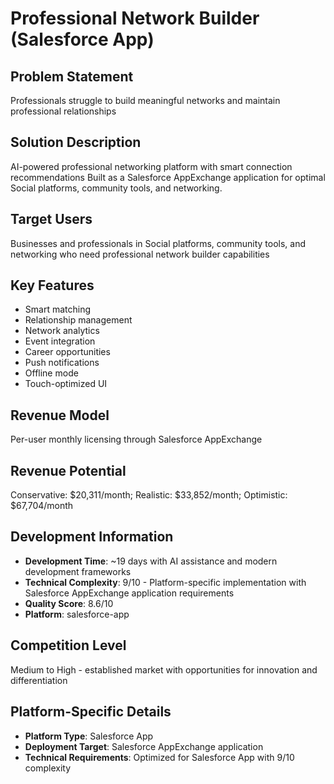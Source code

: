 # Professional Network Builder (Salesforce App)

## Problem Statement
Professionals struggle to build meaningful networks and maintain professional relationships

## Solution Description
AI-powered professional networking platform with smart connection recommendations Built as a Salesforce AppExchange application for optimal Social platforms, community tools, and networking.

## Target Users
Businesses and professionals in Social platforms, community tools, and networking who need professional network builder capabilities

## Key Features
- Smart matching
- Relationship management
- Network analytics
- Event integration
- Career opportunities
- Push notifications
- Offline mode
- Touch-optimized UI

## Revenue Model
Per-user monthly licensing through Salesforce AppExchange

## Revenue Potential
Conservative: $20,311/month; Realistic: $33,852/month; Optimistic: $67,704/month

## Development Information
- **Development Time**: ~19 days with AI assistance and modern development frameworks
- **Technical Complexity**: 9/10 - Platform-specific implementation with Salesforce AppExchange application requirements
- **Quality Score**: 8.6/10
- **Platform**: salesforce-app

## Competition Level
Medium to High - established market with opportunities for innovation and differentiation

## Platform-Specific Details
- **Platform Type**: Salesforce App
- **Deployment Target**: Salesforce AppExchange application
- **Technical Requirements**: Optimized for Salesforce App with 9/10 complexity
